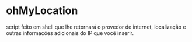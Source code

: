 # ohMyLocation
script feito em shell que lhe retornará o provedor de internet, localização e outras informações adicionais do IP que você inserir.
